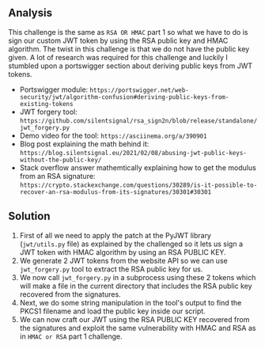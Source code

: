 ## Analysis
This challenge is the same as `RSA OR HMAC` part 1 so what we have to do is sign our custom JWT token by using the RSA public key and HMAC algorithm. The twist in this challenge is that we do not have the public key given. A lot of research was required for this challenge and luckily I stumbled upon a portswigger section about deriving public keys from JWT tokens.
* Portswigger module: `https://portswigger.net/web-security/jwt/algorithm-confusion#deriving-public-keys-from-existing-tokens`
* JWT forgery tool: `https://github.com/silentsignal/rsa_sign2n/blob/release/standalone/jwt_forgery.py`
* Demo video for the tool: `https://asciinema.org/a/390901`
* Blog post explaining the math behind it: `https://blog.silentsignal.eu/2021/02/08/abusing-jwt-public-keys-without-the-public-key/`
* Stack overflow answer mathemtically explaining how to get the modulus from an RSA signature: `https://crypto.stackexchange.com/questions/30289/is-it-possible-to-recover-an-rsa-modulus-from-its-signatures/30301#30301`

## Solution
1. First of all we need to apply the patch at the PyJWT library (`jwt/utils.py` file) as explained by the challenged so it lets us sign a JWT token with HMAC algorithm by using an RSA PUBLIC KEY.
2. We generate 2 JWT tokens from the website API so we can use `jwt_forgery.py` tool to extract the RSA public key for us.
3. We now call `jwt_forgery.py` in a subprocess using these 2 tokens which will make a file in the current directory that includes the RSA public key recovered from the signatures.
4. Next, we do some string manipulation in the tool's output to find the PKCS1 filename and load the public key inside our script.
5. We can now craft our JWT using the RSA PUBLIC KEY recovered from the signatures and exploit the same vulnerability with HMAC and RSA as in `HMAC or RSA` part 1 challenge.
